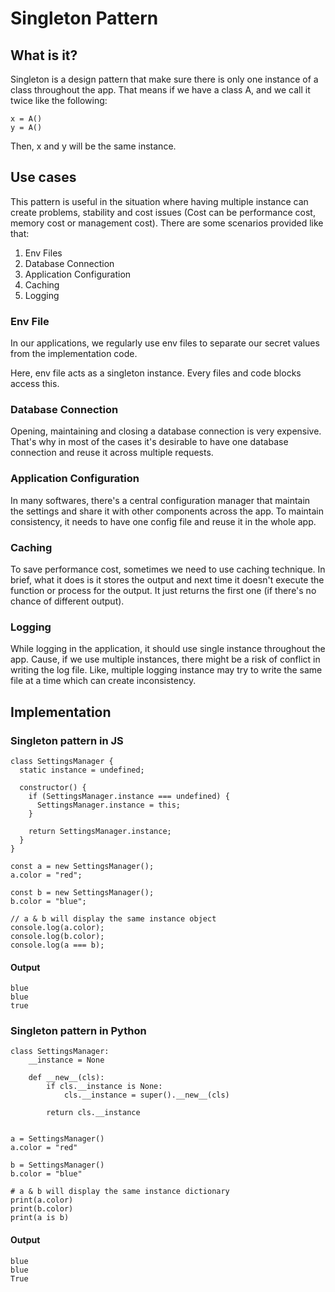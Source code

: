 # Singleton Pattern

## What is it?

Singleton is a design pattern that make sure there is only one instance of a class throughout the app. That means if we have a class A, and we call it twice like the following:

```
x = A()
y = A()
```

Then, x and y will be the same instance.

## Use cases

This pattern is useful in the situation where having multiple instance can create problems, stability and cost issues (Cost can be performance cost, memory cost or management cost). There are some scenarios provided like that:

1. Env Files
2. Database Connection
3. Application Configuration
4. Caching
5. Logging

### Env File

In our applications, we regularly use env files to separate our secret values from the implementation code.

Here, env file acts as a singleton instance. Every files and code blocks access this.

### Database Connection

Opening, maintaining and closing a database connection is very expensive. That's why in most of the cases it's desirable to have one database connection and reuse it across multiple requests.

### Application Configuration

In many softwares, there's a central configuration manager that maintain the settings and share it with other components across the app. To maintain consistency, it needs to have one config file and reuse it in the whole app.

### Caching

To save performance cost, sometimes we need to use caching technique. In brief, what it does is it stores the output and next time it doesn't execute the function or process for the output. It just returns the first one (if there's no chance of different output).

### Logging

While logging in the application, it should use single instance throughout the app. Cause, if we use multiple instances, there might be a risk of conflict in writing the log file. Like, multiple logging instance may try to write the same file at a time which can create inconsistency.

## Implementation

### Singleton pattern in JS

```
class SettingsManager {
  static instance = undefined;

  constructor() {
    if (SettingsManager.instance === undefined) {
      SettingsManager.instance = this;
    }

    return SettingsManager.instance;
  }
}

const a = new SettingsManager();
a.color = "red";

const b = new SettingsManager();
b.color = "blue";

// a & b will display the same instance object
console.log(a.color);
console.log(b.color);
console.log(a === b);

```

#### Output

```
blue
blue
true
```

### Singleton pattern in Python

```
class SettingsManager:
    __instance = None

    def __new__(cls):
        if cls.__instance is None:
            cls.__instance = super().__new__(cls)

        return cls.__instance


a = SettingsManager()
a.color = "red"

b = SettingsManager()
b.color = "blue"

# a & b will display the same instance dictionary
print(a.color)
print(b.color)
print(a is b)

```

#### Output

```
blue
blue
True
```
